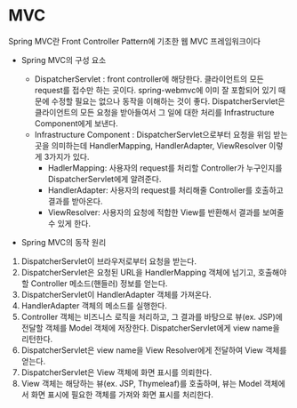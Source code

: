 # MVC

Spring MVC란 Front Controller Pattern에 기초한 웹 MVC 프레임워크이다

- Spring MVC의 구성 요소
    - DispatcherServlet : front controller에 해당한다. 클라이언트의 모든 request를 접수만 하는 곳이다. spring-webmvc에 이미 잘 포함되어 있기 때문에 수정할 필요는 없으나 동작을 이해하는 것이 좋다. DispatcherServlet은 클라이언트의 모든 요청을 받아들여서 그 일에 대한 처리를 Infrastructure Component에게 보낸다.
    - Infrastructure Component : DispatcherServlet으로부터 요청을 위임 받는 곳을 의미하는데 HandlerMapping, HandlerAdapter, ViewResolver 이렇게 3가지가 있다.
        - HadlerMapping: 사용자의 request를 처리할 Controller가 누구인지를 DispatcherServlet에게 알려준다.
        - HandlerAdapter: 사용자의 request를 처리해줄 Controller를 호출하고 결과를 받아온다.
        - ViewResolver: 사용자의 요청에 적합한 View를 반환해서 결과를 보여줄 수 있게 한다.


- Spring MVC의 동작 원리



1. DispatcherServlet이 브라우저로부터 요청을 받는다.
2. DispatcherServlet은 요청된 URL을 HandlerMapping 객체에 넘기고, 호출해야 할 Controller 메소드(핸들러) 정보를 얻는다.
3.  DispatcherServlet이 HandlerAdapter 객체를 가져온다.
4. HandlerAdapter 객체의 메소드를 실행한다.
5. Controller 객체는 비즈니스 로직을 처리하고, 그 결과를 바탕으로 뷰(ex. JSP)에 전달할 객체를 Model 객체에 저장한다. DispatcherServlet에게 view name을 리턴한다.
6. DispatcherServlet은 view name을 View Resolver에게 전달하여 View 객체를 얻는다.
7. DispatcherServlet은 View 객체에 화면 표시를 의뢰한다.
8. View 객체는 해당하는 뷰(ex. JSP, Thymeleaf)를 호출하며, 뷰는 Model 객체에서 화면 표시에 필요한 객체를 가져와 화면 표시를 처리한다.